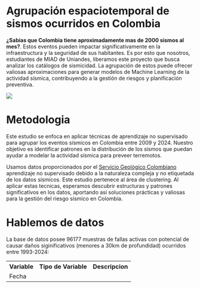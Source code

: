 # Agrupación espaciotemporal de sismos ocurridos en Colombia



**¿Sabias que Colombia tiene aproximadamente mas de 2000 sismos al mes?**. Estos eventos pueden impactar significativamente en la infraestructura y la seguridad de sus habitantes. Es por esto que nosotros, estudiantes de MIAD de Uniandes, liberamos este proyecto que busca analizar los catálogos de sismicidad. La agrupación de estos puede ofrecer valiosas aproximaciones para generar modelos de Machine Learning de la actividad sísmica, contribuyendo a la gestión de riesgos y planificación preventiva.

<img src='https://th.bing.com/th/id/OIG1.myqeDETCLRxvaLgZ9YVR?pid=ImgGn'>


# Metodologia

Este estudio se enfoca en aplicar técnicas de aprendizaje no supervisado para agrupar los eventos sísmicos en Colombia entre 2009 y 2024. Nuestro objetivo es identificar patrones en la distribución de los sismos que puedan ayudar a modelar la actividad sísmica para preveer terremotos.

Usamos datos proporcionados por el <a href=': http://bdrsnc.sgc.gov.co/paginas1/catalogo/index.php'>Servicio Geológico Colombiano</a> aprendizaje no supervisado debido a la naturaleza compleja y no etiquetada de los datos sísmicos. Este estudio pertenece al área de clustering. Al aplicar estas tecnicas, esperamos descubrir estructuras y patrones significativos en los datos, aportando así soluciones prácticas y valiosas para la gestión del riesgo sísmico en Colombia.


# Hablemos de datos

La base de datos posee 96177 muestras de fallas activas con potencial de causar daños siginificativos (menores a 30km de profundidad) ocurridos entre 1993-2024:

<table>
    <tr>
      <th>Variable</th>
      <th>Tipo de Variable</th>
      <th>Descripcion</th>
    </tr>
    <tr>
      <td>Fecha</td>
      <td></td>
    </tr>
</table>

